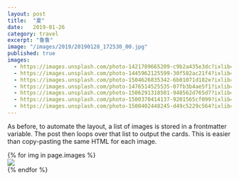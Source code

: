 ```yaml
---
layout: post
title:  "夏"
date:   2019-01-26
category: travel
excerpt: "鲁鲁"
image: "/images/2019/20190128_172530_00.jpg"
published: true
images:
  - https://images.unsplash.com/photo-1421789665209-c9b2a435e3dc?ixlib=rb-0.3.5&ixid=eyJhcHBfaWQiOjEyMDd9&s=5b1016b885e7438c4633109d77368d4d&auto=format&fit=crop&w=1651&q=80
  - https://images.unsplash.com/photo-1445962125599-30f582ac21f4?ixlib=rb-0.3.5&ixid=eyJhcHBfaWQiOjEyMDd9&s=38c096c472ba616dc4e8e76a8069c97a&auto=format&fit=crop&w=668&q=80
  - https://images.unsplash.com/photo-1504626835342-6b01071d182e?ixlib=rb-0.3.5&ixid=eyJhcHBfaWQiOjEyMDd9&s=975855d515c9d56352ee3bfe74287f2b&auto=format&fit=crop&w=1651&q=80
  - https://images.unsplash.com/photo-1476514525535-07fb3b4ae5f1?ixlib=rb-0.3.5&ixid=eyJhcHBfaWQiOjEyMDd9&s=468a8c18f5d811cf03c654b653b5089e&auto=format&fit=crop&w=1650&q=80
  - https://images.unsplash.com/photo-1506291318501-948562d765d7?ixlib=rb-0.3.5&ixid=eyJhcHBfaWQiOjEyMDd9&s=71ad8e3b7b4bd210182ed5e5c024903b&auto=format&fit=crop&w=1650&q=80
  - https://images.unsplash.com/photo-1500370414137-9201565cf099?ixlib=rb-0.3.5&ixid=eyJhcHBfaWQiOjEyMDd9&s=95e700b9e28eb7ed7b5769c823741126&auto=format&fit=crop&w=668&q=80
  - https://images.unsplash.com/photo-1500402448245-d49c5229c564?ixlib=rb-0.3.5&ixid=eyJhcHBfaWQiOjEyMDd9&s=f19c590b253f803a7f9b643c59017160&auto=format&fit=crop&w=1650&q=80
---
```


As before, to automate the layout, a list of images is stored in a frontmatter variable. The post then loops over that list to output the cards. This is easier than copy-pasting the same HTML for each image.

<style>
.tempContainer {position:fixed; width:100%; margin-right:0px; margin-left:0px; text-align:center; z-index:101;}
</style>


<div class="card-columns">
    {% for img in page.images %}
    <div class="card amplifyImg">
        <img class="card-img-top" src="{{ img }}" />
    </div>
    {% endfor %}
</div>

<script>
             $(document).ready(function () {
                 var imgsObj = $('.amplifyImg img');//需要放大的图像
                 if(imgsObj){
                     $.each(imgsObj,function(){
                         $(this).click(function(){
                             var currImg = $(this);
                             coverLayer(1);
                             var tempContainer = $('<div class=tempContainer></div>');//图片容器
                             with(tempContainer){//width方法等同于$(this)
                                 appendTo("body");
                                 var windowWidth=$(window).width();
                                 var windowHeight=$(window).height();
                                 //获取图片原始宽度、高度
                                 var orignImg = new Image();
                                 orignImg.src =currImg.attr("src") ;
                                 var currImgWidth= orignImg.width;
                                 var currImgHeight = orignImg.height;
                                 if(currImgWidth<windowWidth){//为了让图片不失真，当图片宽度较小的时候，保留原图
                                     if(currImgHeight<windowHeight){
                                         var topHeight=(windowHeight-currImgHeight)/2;
                                         if(topHeight>35){/*此处为了使图片高度上居中显示在整个手机屏幕中：因为在android,ios的微信中会有一个title导航，35为title导航的高度*/
                                             topHeight=topHeight-35;
                                             css('top',topHeight);
                                         }else{
                                             css('top',0);
                                         }
                                         html('<img border=0 src=' + currImg.attr('src') + '>');
                                     }else{
                                         css('top',0);
                                         html('<img border=0 src=' + currImg.attr('src') + ' height='+windowHeight+'>');
                                     }
                                 }else{
                                     var currImgChangeHeight=(currImgHeight*windowWidth)/currImgWidth;
                                     if(currImgChangeHeight<windowHeight){
                                         var topHeight=(windowHeight-currImgChangeHeight)/2;
                                         if(topHeight>35){
                                             topHeight=topHeight-35;
                                             css('top',topHeight);
                                         }else{
                                             css('top',0);
                                         }
                                         html('<img border=0 src=' + currImg.attr('src') + ' width='+windowWidth+';>');
                                     }else{
                                         css('top',0);
                                         html('<img border=0 src=' + currImg.attr('src') + ' width='+windowWidth+'; height='+windowHeight+'>');
                                     }
                                 }
                             }
                             tempContainer.click(function(){
                                 $(this).remove();
                                 coverLayer(0);
                             });
                         });
                     });
                 }
                 else{
                     return false;
                 }
                 //使用禁用蒙层效果
                 function coverLayer(tag){
                     with($('.over')){
                         if(tag==1){
                             css('height',$(document).height());
                             css('display','block');
                             css('opacity',1);
                             css("background-color","#FFFFFF");
                             css("background-color","rgba(0,0,0,0.7)" );  //蒙层透明度
                         }
                         else{
                             css('display','none');
                         }
                     }
                 }
             });
         </script>

